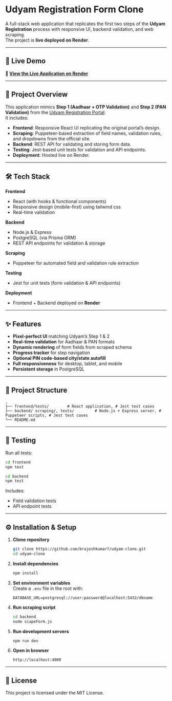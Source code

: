 # Udyam Registration Form Clone

A full-stack web application that replicates the first two steps of the **Udyam Registration** process with responsive UI, backend validation, and web scraping.  
The project is **live deployed on Render**.

---

## 🚀 Live Demo

**🔗 [View the Live Application on Render](https://udyam-clone-xh58.onrender.com)**

---

## 📌 Project Overview

This application mimics **Step 1 (Aadhaar + OTP Validation)** and **Step 2 (PAN Validation)** from the [Udyam Registration Portal](https://udyamregistration.gov.in/UdyamRegistration.aspx).  
It includes:

- **Frontend**: Responsive React UI replicating the original portal’s design.
- **Scraping**: Puppeteer-based extraction of field names, validation rules, and dropdowns from the official site.
- **Backend**: REST API for validating and storing form data.
- **Testing**: Jest-based unit tests for validation and API endpoints.
- **Deployment**: Hosted live on Render.

---

## 🛠 Tech Stack

**Frontend**  
- React (with hooks & functional components)  
- Responsive design (mobile-first) using tailwind css  
- Real-time validation  

**Backend**  
- Node.js & Express  
- PostgreSQL (via Prisma ORM)  
- REST API endpoints for validation & storage  

**Scraping**  
- Puppeteer for automated field and validation rule extraction  

**Testing**  
- Jest for unit tests (form validation & API endpoints)

**Deployment**  
- Frontend + Backend deployed on **Render** 


---

## ✨ Features

- **Pixel-perfect UI** matching Udyam’s Step 1 & 2  
- **Real-time validation** for Aadhaar & PAN formats  
- **Dynamic rendering** of form fields from scraped schema  
- **Progress tracker** for step navigation  
- **Optional PIN code-based city/state autofill**  
- **Full responsiveness** for desktop, tablet, and mobile  
- **Persistent storage** in PostgreSQL  

---

## 📂 Project Structure

```
.
├── frontend/tests/        # React application, # Jest test cases
├── backend/ scraping/, tests/         # Node.js + Express server, # Puppeteer scripts, # Jest test cases        
└── README.md
```

---

## 🧪 Testing

Run all tests:

```bash
cd frontend
npm test

cd backend
npm test
```

Includes:
- Field validation tests
- API endpoint tests

---

## ⚙️ Installation & Setup

1. **Clone repository**
   ```bash
   git clone https://github.com/brajeshkumar7/udyam-clone.git
   cd udyam-clone
   ```

2. **Install dependencies**
   ```bash
   npm install
   ```

3. **Set environment variables**  
   Create a `.env` file in the root with:
   ```
   DATABASE_URL=postgresql://user:password@localhost:5432/dbname
   ```

4. **Run scraping script**
   ```bash
   cd backend
   node scapeForm.js
   ```

5. **Run development servers**
   ```bash
   npm run dev
   ```

6. **Open in browser**
   ```
   http://localhost:4000
   ```

---

## 📜 License

This project is licensed under the MIT License.



